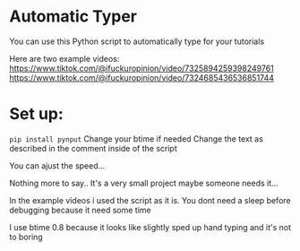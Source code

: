# Automatic Typer
You can use this Python script to automatically type for your tutorials

Here are two example videos: https://www.tiktok.com/@ifuckuropinion/video/7325894259398249761
                             https://www.tiktok.com/@ifuckuropinion/video/7324685436536851744


# Set up:
```pip install pynput```
Change your btime if needed
Change the text as described in the comment inside of the script

You can ajust the speed...

Nothing more to say.. It's a very small project maybe someone needs it...

In the example videos i used the script as it is. You dont need a sleep before debugging because it need some time


I use btime 0.8 because it looks like slightly sped up hand typing and it's not to boring

